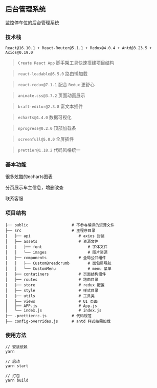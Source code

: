 ## 后台管理系统

监控停车位的后台管理系统

### 技术栈

`React@16.10.1 + React-Router@5.1.1 + Redux@4.0.4 + Antd@3.23.5 + Axios@0.19.0`

> `Create React App`    脚手架工具快速搭建项目结构

> `react-loadable@5.5.0`    路由懒加载

> `react-redux@7.1.1`     配合 `Redux` 更舒心

> `animate.css@3.7.2`     页面动画展示

> `braft-editor@2.3.8`    富文本插件

> `echarts@4.4.0`   数据可视化

> `nprogress@0.2.0`     顶部加载条

> `screenfull@5.0.0`    全屏插件

> `prettier@1.18.2`    代码风格统一

### 基本功能

很多炫酷的echarts图表

分页展示车主信息，增删改查

联系客服

### 项目结构

```
├── public                   # 不参与编译的资源文件
├── src                      # 主程序目录
│   ├── api                     # axios 封装
│   ├── assets                  # 资源文件
│   │   ├── font                    # 字体文件
│   │   └── images                  # 图片资源
│   ├── components              # 全局公共组件
│   │   ├── CustomBreadcrumb        # 面包屑导航
│   │   └── CustomMenu              # menu 菜单
│   ├── contatiners             # 页面结构组件
│   ├── routes                  # 路由目录
│   ├── store                   # redux 配置
│   ├── style                   # 样式目录
│   ├── utils                   # 工具类
│   ├── views                   # UI 页面
│   ├── APP.js                  # App.js
│   └── index.js                # index.js
├── .prettierrc.js           # 代码规范
├── config-overrides.js      # antd 样式按需加载
```

### 使用方法

```npm
// 安装依赖
yarn

// 启动
yarn start

// 打包
yarn build

```


